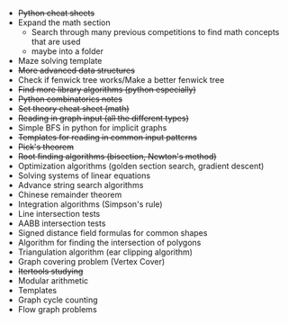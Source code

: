 - ~~Python cheat sheets~~
- Expand the math section
	- Search through many previous competitions to find math concepts that are used
	- maybe into a folder
- Maze solving template
- ~~More advanced data structures~~
- Check if fenwick tree works/Make a better fenwick tree
- ~~Find more library algorithms (python especially)~~
- ~~Python combinatorics notes~~
- ~~Set theory cheat sheet (math)~~
- ~~Reading in graph input (all the different types)~~
- Simple BFS in python for implicit graphs
- ~~Templates for reading in common input patterns~~
- ~~Pick's theorem~~
- ~~Root finding algorithms (bisection, Newton's method)~~
- Optimization algorithms (golden section search, gradient descent)
- Solving systems of linear equations
- Advance string search algorithms
- Chinese remainder theorem
- Integration algorithms (Simpson's rule)
- Line intersection tests
- AABB intersection tests
- Signed distance field formulas for common shapes
- Algorithm for finding the intersection of polygons
- Triangulation algorithm (ear clipping algorithm)
- Graph covering problem (Vertex Cover)
- ~~Itertools studying~~
- Modular arithmetic
- Templates
- Graph cycle counting
- Flow graph problems
